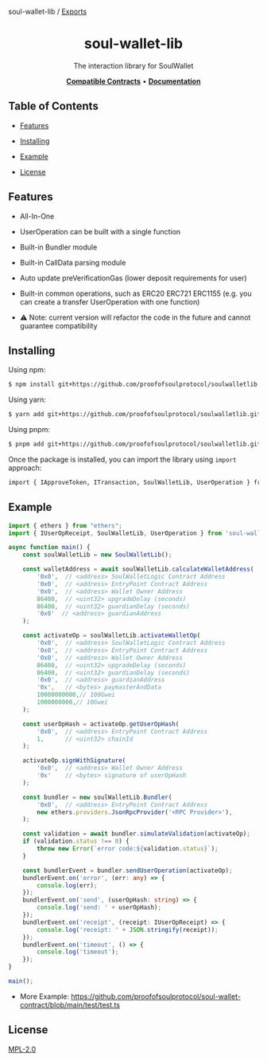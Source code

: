 soul-wallet-lib / [Exports](modules.md)

<h1 align="center">
   <b>
        soul-wallet-lib
    </b>
</h1>

<p align="center">The interaction library for SoulWallet</p>

<p align="center">
    <a href="https://github.com/proofofsoulprotocol/soul-wallet-contract/"><b>Compatible Contracts</b></a> •
    <a href="docs/modules.md"><b>Documentation</b></a>
</p>

## Table of Contents

  - [Features](#features)

  - [Installing](#installing)
    
  - [Example](#example)

  - [License](#license)

    

## Features

- All-In-One

- UserOperation can be built with a single function

- Built-in Bundler module

- Built-in CallData parsing module

- Auto update preVerificationGas (lower deposit requirements for user)

- Built-in common operations, such as ERC20 ERC721 ERC1155 (e.g. you can create a transfer UserOperation with one function)

- ⚠️ Note: current version will refactor the code in the future and cannot guarantee compatibility

  

## Installing

Using npm:

```bash
$ npm install git+https://github.com/proofofsoulprotocol/soulwalletlib.git#v0.1.0-alpha.13
```

Using yarn:

```bash
$ yarn add git+https://github.com/proofofsoulprotocol/soulwalletlib.git#v0.1.0-alpha.13
```

Using pnpm:

```bash
$ pnpm add git+https://github.com/proofofsoulprotocol/soulwalletlib.git#v0.1.0-alpha.13
```

Once the package is installed, you can import the library using `import` approach:

```bash
import { IApproveToken, ITransaction, SoulWalletLib, UserOperation } from 'soul-wallet-lib';
```

## Example

```typescript
import { ethers } from "ethers";
import { IUserOpReceipt, SoulWalletLib, UserOperation } from 'soul-wallet-lib';

async function main() {
    const soulWalletLib = new SoulWalletLib();

    const walletAddress = await soulWalletLib.calculateWalletAddress(
        '0x0',  // <address> SoulWalletLogic Contract Address
        '0x0',  // <address> EntryPoint Contract Address
        '0x0',  // <address> Wallet Owner Address
        86400,  // <uint32> upgradeDelay (seconds)
        86400,  // <uint32> guardianDelay (seconds)
        '0x0'  // <address> guardianAddress
    );

    const activateOp = soulWalletLib.activateWalletOp(
        '0x0',  // <address> SoulWalletLogic Contract Address
        '0x0',  // <address> EntryPoint Contract Address
        '0x0',  // <address> Wallet Owner Address
        86400,  // <uint32> upgradeDelay (seconds)
        86400,  // <uint32> guardianDelay (seconds)
        '0x0',  // <address> guardianAddress
        '0x',   // <bytes> paymasterAndData
        10000000000,// 100Gwei
        1000000000,// 10Gwei 
    );

    const userOpHash = activateOp.getUserOpHash(
        '0x0',  // <address> EntryPoint Contract Address
        1,      // <uint32> chainId
    );

    activateOp.signWithSignature(
        '0x0',  // <address> Wallet Owner Address
        '0x'    // <bytes> signature of userOpHash
    );

    const bundler = new soulWalletLib.Bundler(
        '0x0',  // <address> EntryPoint Contract Address
        new ethers.providers.JsonRpcProvider('<RPC Provider>'),
    );

    const validation = await bundler.simulateValidation(activateOp);
    if (validation.status !== 0) {
        throw new Error(`error code:${validation.status}`);
    }

    const bundlerEvent = bundler.sendUserOperation(activateOp);
    bundlerEvent.on('error', (err: any) => {
        console.log(err);
    });
    bundlerEvent.on('send', (userOpHash: string) => {
        console.log('send: ' + userOpHash);
    });
    bundlerEvent.on('receipt', (receipt: IUserOpReceipt) => {
        console.log('receipt: ' + JSON.stringify(receipt));
    });
    bundlerEvent.on('timeout', () => {
        console.log('timeout');
    });
}

main();
```
- More Example: https://github.com/proofofsoulprotocol/soul-wallet-contract/blob/main/test/test.ts

## License

[MPL-2.0](LICENSE)
